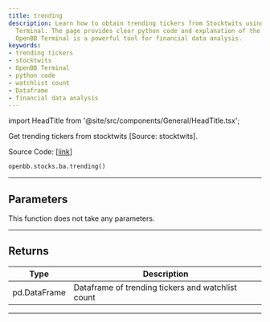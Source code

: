 ```yaml
---
title: trending
description: Learn how to obtain trending tickers from Stocktwits using the OpenBB
  Terminal. The page provides clear python code and explanation of the returned dataframe.
  OpenBB Terminal is a powerful tool for financial data analysis.
keywords:
- trending tickers
- stocktwits
- OpenBB Terminal
- python code
- watchlist count
- Dataframe
- financial data analysis
---
```


import HeadTitle from '@site/src/components/General/HeadTitle.tsx';

<HeadTitle title="stocks.ba.trending - Reference | OpenBB SDK Docs" />

Get trending tickers from stocktwits [Source: stocktwits].

Source Code: [[link](https://github.com/OpenBB-finance/OpenBBTerminal/tree/main/openbb_terminal/common/behavioural_analysis/stocktwits_model.py#L79)]

```python
openbb.stocks.ba.trending()
```

---

## Parameters

This function does not take any parameters.

---

## Returns

| Type | Description |
| ---- | ----------- |
| pd.DataFrame | Dataframe of trending tickers and watchlist count |
---
